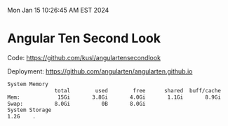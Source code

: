 Mon Jan 15 10:26:45 AM EST 2024

# Angular Ten Second Look

Code: https://github.com/kusl/angulartensecondlook

Deployment: https://github.com/angularten/angularten.github.io

```bash
System Memory
               total        used        free      shared  buff/cache   available
Mem:            15Gi       3.8Gi       4.0Gi       1.1Gi       8.9Gi        11Gi
Swap:          8.0Gi          0B       8.0Gi
System Storage
1.2G	.
